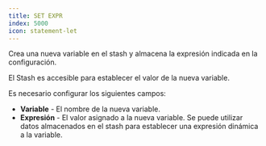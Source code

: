 ```yaml
---
title: SET EXPR
index: 5000
icon: statement-let
---
```


Crea una nueva variable en el stash y almacena la expresión indicada en la configuración.

El Stash es accesible para establecer el valor de la nueva variable.

Es necesario configurar los siguientes campos:

- **Variable** - El nombre de la nueva variable.
- **Expresión** - El valor asignado a la nueva variable. Se puede utilizar datos almacenados en el stash para establecer una expresión dinámica a la variable.
